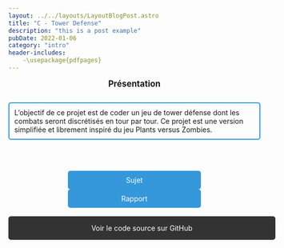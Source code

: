 ```yaml
---
layout: ../../layouts/LayoutBlogPost.astro
title: "C - Tower Defense"
description: "this is a post example"
pubDate: 2022-01-06
category: "intro"
header-includes:
    -\usepackage{pdfpages}
---
```


<div style="text-align: center; font-weight: bold; font-size: larger;">
     Présentation
</div>
<br>
<div style="border: 2px solid #3498db; padding: 10px; border-radius: 5px; margin-top: 10px;">
L’objectif de ce projet est de coder un jeu de tower défense dont les combats seront discrétisés en tour par tour. Ce projet est une version simplifiée et librement inspiré du jeu Plants versus Zombies.
</div>

<br><br>

<div style="text-align: center;">
    <a href="https://drive.google.com/file/d/1C5Az8o8Z4MIgDV2czE9E9PnUGgIHhD08/view?usp=drive_link" target="_blank" style="background-color: #3498db; color: white; padding: 10px 20px; text-decoration: none; border-radius: 5px; border: none; cursor: pointer; display: inline-block; margin: 0 10px; width: 45%;">Sujet</a> 
    <a href="https://drive.google.com/file/d/1-GYyYPzKeUW7JLeF8HqphVfPte9YAi-2/view?usp=drive_link" target="_blank" style="background-color: #3498db; color: white; padding: 10px 20px; text-decoration: none; border-radius: 5px; border: none; cursor: pointer; display: inline-block; margin: 0 10px; width: 45%;">Rapport</a>
</div>
<br>

<div style="text-align: center;">
    <a href="https://github.com/ndnMaxime/C-TowerDefense/blob/main/projet.c" target="_blank" style="background-color: #333; color: white; padding: 15px; text-decoration: none; border-radius: 5px; border: none; cursor: pointer; display: block; width: 100%;">Voir le code source sur GitHub</a>
</div>
